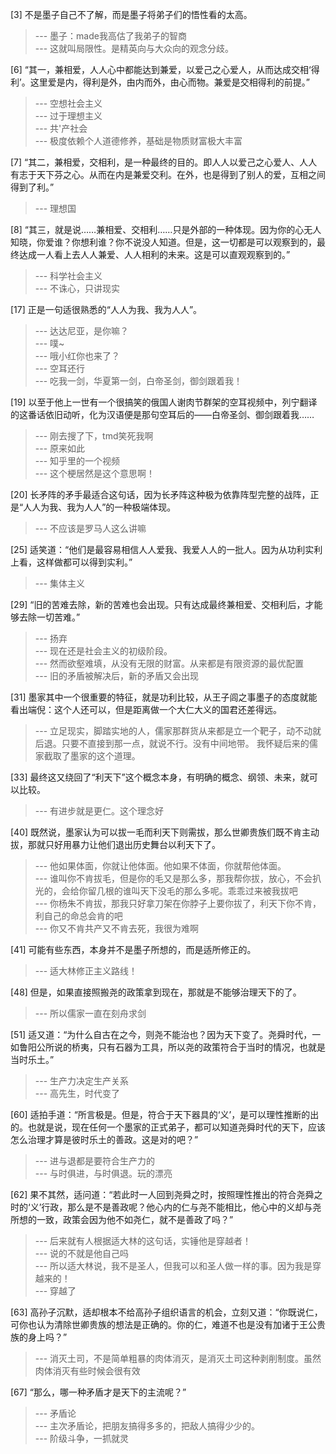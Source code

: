 
[3] 不是墨子自己不了解，而是墨子将弟子们的悟性看的太高。
>--- 墨子：made我高估了我弟子的智商<br>
>--- 这就叫局限性。是精英向与大众向的观念分歧。<br>

[6] “其一，兼相爱，人人心中都能达到兼爱，以爱己之心爱人，从而达成交相‘得利’。这里爱是内，得利是外，由内而外，由心而物。兼爱是交相得利的前提。”
>--- 空想社会主义<br>
>--- 过于理想主义<br>
>--- 共'产社会<br>
>--- 极度依赖个人道德修养，基础是物质财富极大丰富<br>

[7] “其二，兼相爱，交相利，是一种最终的目的。即人人以爱己之心爱人、人人有志于天下芬之心。从而在内是兼爱交利。在外，也是得到了别人的爱，互相之间得到了利。”
>--- 理想国<br>

[8] “其三，就是说……兼相爱、交相利……只是外部的一种体现。因为你的心无人知晓，你爱谁？你想利谁？你不说没人知道。但是，这一切都是可以观察到的，最终达成一人看上去人人兼爱、人人相利的未来。这是可以直观观察到的。”
>--- 科学社会主义<br>
>--- 不诛心，只讲现实<br>

[17] 正是一句适很熟悉的“人人为我、我为人人”。
>--- 达达尼亚，是你嘛？<br>
>--- 噗~<br>
>--- 哦小红你也来了？<br>
>--- 空耳还行<br>
>--- 吃我一剑，华夏第一剑，白帝圣剑，御剑跟着我！<br>

[19] 以至于他上一世有一个很搞笑的俄国人谢肉节群架的空耳视频中，列宁翻译的这番话依旧动听，化为汉语便是那句空耳后的——白帝圣剑、御剑跟着我……
>--- 刚去搜了下，tmd笑死我啊<br>
>--- 原来如此<br>
>--- 知乎里的一个视频<br>
>--- 这个梗居然是这个意思啊！<br>

[20] 长矛阵的矛手最适合这句话，因为长矛阵这种极为依靠阵型完整的战阵，正是“人人为我、我为人人”的一种极端体现。
>--- 不应该是罗马人这么讲嘛<br>

[25] 适笑道：“他们是最容易相信人人爱我、我爱人人的一批人。因为从功利实利上看，这样做都可以得到实利。”
>--- 集体主义<br>

[29] “旧的苦难去除，新的苦难也会出现。只有达成最终兼相爱、交相利后，才能够去除一切苦难。”
>--- 扬弃<br>
>--- 现在还是社会主义的初级阶段。<br>
>--- 然而欲壑难填，从没有无限的财富。从来都是有限资源的最优配置<br>
>--- 旧的矛盾被解决后，新的矛盾又会出现<br>

[31] 墨家其中一个很重要的特征，就是功利比较，从王子闾之事墨子的态度就能看出端倪：这个人还可以，但是距离做一个大仁大义的国君还差得远。
>--- 立足现实，脚踏实地的人，儒家那群货从来都是立一个靶子，动不动就后退。只要不直接到那一点，就说不行。没有中间地带。
我怀疑后来的儒家截取了墨家的这个道理。<br>

[33] 最终这又绕回了“利天下”这个概念本身，有明确的概念、纲领、未来，就可以比较。
>--- 有进步就是更仁。这个理念好<br>

[40] 既然说，墨家认为可以拔一毛而利天下则需拔，那么世卿贵族们既不肯主动拔，那就只好用暴力让他们退出历史舞台以利天下了。
>--- 他如果体面，你就让他体面。他如果不体面，你就帮他体面。<br>
>--- 谁叫你不肯拔毛，但是你的毛又是那么多，那我帮你拔，放心，不会扒光的，会给你留几根的谁叫天下没毛的那么多呢。乖乖过来被我拔吧<br>
>--- 你杨朱不肯拔，那我只好拿刀架在你脖子上要你拔了，利天下你不肯，利自己的命总会肯的吧<br>
>--- 你又不肯共产又不肯去死，我很为难啊<br>

[41] 可能有些东西，本身并不是墨子所想的，而是适所修正的。
>--- 适大林修正主义路线！<br>

[48] 但是，如果直接照搬尧的政策拿到现在，那就是不能够治理天下的了。
>--- 所以儒家一直在刻舟求剑<br>

[51] 适又道：“为什么自古在之今，则尧不能治也？因为天下变了。尧舜时代，一如鲁阳公所说的桥夷，只有石器为工具，所以尧的政策符合于当时的情况，也就是当时乐土。”
>--- 生产力决定生产关系<br>
>--- 高先生，时代变了<br>

[60] 适拍手道：“所言极是。但是，符合于天下器具的‘义’，是可以理性推断的出的。也就是说，现在任何一个墨家的正式弟子，都可以知道尧舜时代的天下，应该怎么治理才算是彼时乐土的善政。这是对的吧？”
>--- 进与退都是要符合生产力的<br>
>--- 与时俱进，与时俱退。玩的漂亮<br>

[62] 果不其然，适问道：“若此时一人回到尧舜之时，按照理性推出的符合尧舜之时的‘义’行政，那么是不是善政呢？他心内的仁与尧不能相比，他心中的义却与尧所想的一致，政策会因为他不如尧仁，就不是善政了吗？”
>--- 后来就有人根据适大林的这句话，实锤他是穿越者！<br>
>--- 说的不就是他自己吗<br>
>--- 所以适大林说，我不是圣人，但我可以和圣人做一样的事。因为我是穿越来的！<br>
>--- 穿越了<br>

[63] 高孙子沉默，适却根本不给高孙子组织语言的机会，立刻又道：“你既说仁，可你也认为清除世卿贵族的想法是正确的。你的仁，难道不也是没有加诸于王公贵族的身上吗？”
>--- 消灭土司，不是简单粗暴的肉体消灭，是消灭土司这种剥削制度。虽然肉体消灭有些时候会很有效<br>

[67] “那么，哪一种矛盾才是天下的主流呢？”
>--- 矛盾论<br>
>--- 主次矛盾论，把朋友搞得多多的，把敌人搞得少少的。<br>
>--- 阶级斗争，一抓就灵<br>
